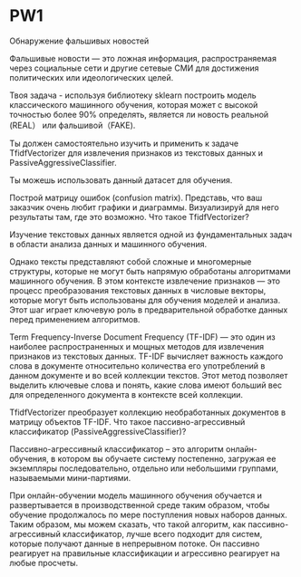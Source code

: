 # PW1
Обнаружение фальшивых новостей


Фальшивые новости — это ложная информация, 
распространяемая через социальные сети и другие сетевые СМИ для достижения политических или идеологических целей.

Твоя  задача -  используя библиотеку sklearn построить модель классического машинного обучения, которая может с высокой точностью более 90% определять, 
является ли новость реальной (REAL） или фальшивой（FAKE).

Ты должен самостоятельно изучить и применить к задаче TfidfVectorizer для извлечения признаков из текстовых данных и PassiveAggressiveClassifier.

Ты  можешь использовать данный датасет для обучения.

Построй матрицу ошибок (confusion matrix). Представь, что ваш заказчик очень любит графики и диаграммы. 
Визуализируй для него результаты там, где это возможно.
Что такое TfidfVectorizer?

Изучение текстовых данных является одной из фундаментальных задач в области анализа данных и машинного обучения.

Однако тексты представляют собой сложные и многомерные структуры, которые не могут быть напрямую обработаны алгоритмами машинного обучения. 
В этом контексте извлечение признаков — это процесс преобразования текстовых данных в числовые векторы, 
которые могут быть использованы для обучения моделей и анализа. 
Этот шаг играет ключевую роль в предварительной обработке данных перед применением алгоритмов.

Term Frequency-Inverse Document Frequency (TF-IDF) — это один из наиболее распространенных и мощных методов для извлечения признаков из текстовых данных. 
TF-IDF вычисляет важность каждого слова в документе относительно количества его употреблений в данном документе и во всей коллекции текстов. 
Этот метод позволяет выделить ключевые слова и понять, какие слова имеют больший вес для определенного документа в контексте всей коллекции.

TfidfVectorizer преобразует коллекцию необработанных документов в матрицу объектов TF-IDF.
Что такое пассивно-агрессивный классификатор (PassiveAggressiveClassifier)?

Пассивно-агрессивный классификатор – это алгоритм онлайн-обучения, в котором вы обучаете систему постепенно, 
загружая ее экземпляры последовательно, отдельно или небольшими группами, называемыми мини-партиями.

При онлайн-обучении модель машинного обучения обучается и развертывается в производственной среде таким образом, 
чтобы обучение продолжалось по мере поступления новых наборов данных. 
Таким образом, мы можем сказать, что такой алгоритм, как пассивно-агрессивный классификатор, 
лучше всего подходит для систем, которые получают данные в непрерывном потоке. Он пассивно реагирует на правильные классификации 
и агрессивно реагирует на любые просчеты.
